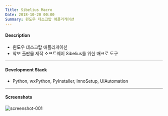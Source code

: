 ```yaml
---
Title: Sibelius Macro
Date: 2018-10-20 00:00
Summary: 윈도우 데스크탑 애플리케이션
---
```



#### Description

* 윈도우 데스크탑 애플리케이션
* 악보 출판물 제작 소프트웨어 Sibelius를 위한 매크로 도구

---

#### Development Stack

* Python, wxPython, PyInstaller, InnoSetup, UIAutomation

---

#### Screenshots

![screenshot-001](https://user-images.githubusercontent.com/21299773/62963317-45102f00-bdf0-11e9-9279-688c52218ddc.png)
